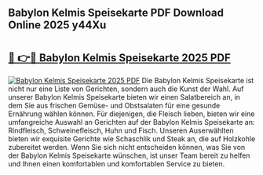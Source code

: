 ## Babylon Kelmis Speisekarte PDF Download Online 2025 y44Xu

# <h2><a href="http://gcdksow.nevu.top/?p=Babylon+Kelmis+Speisekarte">🔗 👉🔴 Babylon Kelmis Speisekarte 2025 PDF</a></h2>

[![Babylon Kelmis Speisekarte 2025 PDF](https://i.imgur.com/dBaPXMq.png)](http://gcdksow.nevu.top/?p=Babylon+Kelmis+Speisekarte)
Die Babylon Kelmis Speisekarte ist nicht nur eine Liste von Gerichten, sondern auch die Kunst der Wahl. Auf unserer Babylon Kelmis Speisekarte bieten wir einen Salatbereich an, in dem Sie aus frischen Gemüse- und Obstsalaten für eine gesunde Ernährung wählen können. Für diejenigen, die Fleisch lieben, bieten wir eine umfangreiche Auswahl an Gerichten auf der Babylon Kelmis Speisekarte an: Rindfleisch, Schweinefleisch, Huhn und Fisch. Unseren Auserwählten bieten wir exquisite Gerichte wie Schaschlik und Steak an, die auf Holzkohle zubereitet werden. Wenn Sie sich nicht entscheiden können, was Sie von der Babylon Kelmis Speisekarte wünschen, ist unser Team bereit zu helfen und Ihnen einen komfortablen und komfortablen Service zu bieten.
